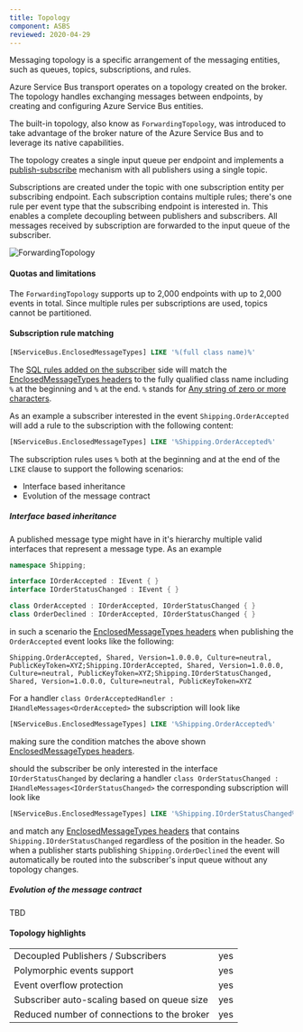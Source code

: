 ```yaml
---
title: Topology
component: ASBS
reviewed: 2020-04-29
---
```


Messaging topology is a specific arrangement of the messaging entities, such as queues, topics, subscriptions, and rules.

Azure Service Bus transport operates on a topology created on the broker. The topology handles exchanging messages between endpoints, by creating and configuring Azure Service Bus entities.

The built-in topology, also know as `ForwardingTopology`, was introduced to take advantage of the broker nature of the Azure Service Bus and to leverage its native capabilities.

The topology creates a single input queue per endpoint and implements a [publish-subscribe](/nservicebus/messaging/publish-subscribe/) mechanism with all publishers using a single topic.


Subscriptions are created under the topic with one subscription entity per subscribing endpoint. Each subscription contains multiple rules; there's one rule per event type that the subscribing endpoint is interested in. This enables a complete decoupling between publishers and subscribers. All messages received by subscription are forwarded to the input queue of the subscriber.

![ForwardingTopology](forwarding-topology.png "width=500")


#### Quotas and limitations

The `ForwardingTopology` supports up to 2,000 endpoints with up to 2,000 events in total. Since multiple rules per subscriptions are used, topics cannot be partitioned.

#### Subscription rule matching

```sql
[NServiceBus.EnclosedMessageTypes] LIKE '%(full class name)%'
```

The [SQL rules added on the subscriber](https://docs.microsoft.com/en-us/azure/service-bus-messaging/topic-filters) side will match the [EnclosedMessageTypes headers](/nservicebus/messaging/headers.md#serialization-headers-nservicebus-enclosedmessagetypes) to the fully qualified class name including `%` at the beginning and `%` at the end. `%` stands for [Any string of zero or more characters](https://docs.microsoft.com/en-us/azure/service-bus-messaging/service-bus-messaging-sql-filter#pattern).

As an example a subscriber interested in the event `Shipping.OrderAccepted` will add a rule to the subscription with the following content:

```sql
[NServiceBus.EnclosedMessageTypes] LIKE '%Shipping.OrderAccepted%'
```

The subscription rules uses `%` both at the beginning and at the end of the ` LIKE` clause to support the following scenarios:

- Interface based inheritance
- Evolution of the message contract

##### Interface based inheritance

A published message type might have in it's hierarchy multiple valid interfaces that represent a message type. As an example

```csharp
namespace Shipping;

interface IOrderAccepted : IEvent { }
interface IOrderStatusChanged : IEvent { }

class OrderAccepted : IOrderAccepted, IOrderStatusChanged { }
class OrderDeclined : IOrderAccepted, IOrderStatusChanged { }
```

in such a scenario the [EnclosedMessageTypes headers](/nservicebus/messaging/headers.md#serialization-headers-nservicebus-enclosedmessagetypes) when publishing the `OrderAccepted` event looks like the following:

```
Shipping.OrderAccepted, Shared, Version=1.0.0.0, Culture=neutral, PublicKeyToken=XYZ;Shipping.IOrderAccepted, Shared, Version=1.0.0.0, Culture=neutral, PublicKeyToken=XYZ;Shipping.IOrderStatusChanged, Shared, Version=1.0.0.0, Culture=neutral, PublicKeyToken=XYZ
```

For a handler `class OrderAcceptedHandler : IHandleMessages<OrderAccepted>` the subscription will look like

```sql
[NServiceBus.EnclosedMessageTypes] LIKE '%Shipping.OrderAccepted%'
```

making sure the condition matches the above shown [EnclosedMessageTypes headers](/nservicebus/messaging/headers.md#serialization-headers-nservicebus-enclosedmessagetypes).

should the subscriber be only interested in the interface `IOrderStatusChanged` by declaring a handler `class OrderStatusChanged : IHandleMessages<IOrderStatusChanged>` the corresponding subscription will look like


```sql
[NServiceBus.EnclosedMessageTypes] LIKE '%Shipping.IOrderStatusChanged%'
```

and match any [EnclosedMessageTypes headers](/nservicebus/messaging/headers.md#serialization-headers-nservicebus-enclosedmessagetypes) that contains `Shipping.IOrderStatusChanged` regardless of the position in the header. So when a publisher starts publishing `Shipping.OrderDeclined` the event will automatically be routed into the subscriber's input queue without any topology changes.

##### Evolution of the message contract

TBD

#### Topology highlights

|                                             |                     |
|---------------------------------------------|---------------------|
| Decoupled Publishers / Subscribers          |  yes                |
| Polymorphic events support                  |  yes                |
| Event overflow protection                   |  yes                |
| Subscriber auto-scaling based on queue size |  yes                |
| Reduced number of connections to the broker |  yes                |